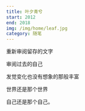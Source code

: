 ```yaml
---
title: 叶夕青兮
start: 2012
end: 2018
img: /img/home/leaf.jpg
category: 随笔
---
```


重新审阅留存的文字

审阅过去的自己

发觉变化也没有想象的那般丰富

世界还是那个世界

自己还是那个自己。